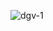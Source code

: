 ![dgv-1](https://user-images.githubusercontent.com/59179832/100517501-b3772d00-31ac-11eb-8d4d-aeadc5dfcb2d.JPG)

